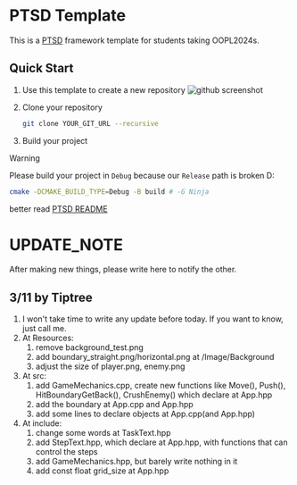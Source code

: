 # PTSD Template

This is a [PTSD](https://github.com/ntut-open-source-club/practical-tools-for-simple-design) framework template for students taking OOPL2024s.

## Quick Start

1. Use this template to create a new repository
   ![github screenshot](https://github.com/ntut-rick/ptsd-template/assets/126899559/ef62242f-03ed-481d-b858-12b730c09beb)

2. Clone your repository

   ```bash
   git clone YOUR_GIT_URL --recursive
   ```

3. Build your project

  > [!WARNING]
  > Please build your project in `Debug` because our `Release` path is broken D:
   
   ```sh
   cmake -DCMAKE_BUILD_TYPE=Debug -B build # -G Ninja
   ```
   better read [PTSD README](https://github.com/ntut-open-source-club/practical-tools-for-simple-design)

# UPDATE_NOTE

After making new things, please write here to notify the other.

## 3/11 by Tiptree

1. I won't take time to write any update before today. If you want to know, just call me.
2. At Resources: 
   1. remove background_test.png  
   2. add boundary_straight.png/horizontal.png at /Image/Background
   3. adjust the size of player.png, enemy.png
3. At src:
   1. add GameMechanics.cpp, create new functions like Move(), Push(), HitBoundaryGetBack(), CrushEnemy() which declare at App.hpp
   2. add the boundary at App.cpp and App.hpp
   3. add some lines to declare objects at App.cpp(and App.hpp)
4. At include:
   1. change some words at TaskText.hpp
   2. add StepText.hpp, which declare at App.hpp, with functions that can control the steps
   3. add GameMechanics.hpp, but barely write nothing in it
   4. add const float grid_size at App.hpp